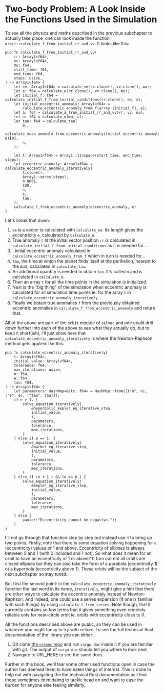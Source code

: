 # Two-body Problem: A Look Inside the Functions Used in the Simulation

To see all the physics and maths described in the previous subchapter to actually take place, one can look inside the function `orbit::calculate_f_from_initial_rr_and_vv`. It looks like this:

```
pub fn calculate_f_from_initial_rr_and_vv(
    rr: Array1<f64>,
    vv: Array1<f64>,
    mu: f64,
    start_time: f64,
    end_time: f64,
    steps: usize,
) -> Array1<f64> {
    let ee: Array1<f64> = calculate_ee(rr.clone(), vv.clone(), mu);
    let e: f64 = calculate_e(rr.clone(), vv.clone(), mu);
    let initial_f: f64 = calculate_initial_f_from_initial_conditions(rr.clone(), ee, e);
    let initial_eccentric_anomaly: Array1<f64> =
        calculate_eccentric_anomaly_from_f(array![initial_f], e);
    let a: f64 = calculate_a_from_initial_rr_and_vv(rr, vv, mu);
    let n: f64 = calculate_n(mu, a);
    let tau: f64 = calculate_tau(
        0.,
        calculate_mean_anomaly_from_eccentric_anomaly(initial_eccentric_anomaly, e)[0],
        n,
    );

    let t: Array1<f64> = Array1::linspace(start_time, end_time, steps);
    let eccentric_anomaly: Array1<f64> = calculate_eccentric_anomaly_iteratively(
        t.clone(),
        Array1::zeros(steps),
        0.0001,
        100,
        n,
        e,
        tau,
    );
    calculate_f_from_eccentric_anomaly(eccentric_anomaly, e)
}
```

Let's break that down:

1. `ee` is a vector is calculated with `calculate_ee`. Its length gives the eccentricity `e`, calculated by `calculate_e`.
2. True anomaly `f` at the initial vector position `rr` is calculated in `calculate_initial_f_from_initial_conditions` as it is needed for...
3. ..initial eccentric anomaly calculated in `calculate_eccentric_anomaly_from_f` which in turn is needed for...
4. `tau`, the time at which the planet finds itself at the perihelion, nearest to the sun, calculated in `calculate_tau`.
5. An additional quantity is needed to obtain `tau`. It's called `n` and is calculated in `calculate_n`.
6. Then an array `t` for all the time points in the simulation is initialized.
7. Next is the "big thing" of the simulation when eccentric anomaly is calculated for all simulation time points ie. for the array `t` in `calculate_eccentric_anomaly_iteratively`.
8. Finally we obtain true anomalies `f` from the previously obtained eccentric anomalies in `calculate_f_from_eccentric_anomaly` and return that.

All of the above are part of the `orbit` module of `celmec` and one could drill down further into each of the above to see what they actually do, but to keep it short(ish), I'll just show here that `calculate_eccentric_anomaly_iteratively` is where the Newton-Raphson method gets applied like this:

```
pub fn calculate_eccentric_anomaly_iteratively(
    t: Array1<f64>,
    initial_value: Array1<f64>,
    tolerance: f64,
    max_iterations: usize,
    n: f64,
    e: f64,
    tau: f64,
) -> Array1<f64> {
    let parameters: HashMap<&str, f64> = HashMap::from([("n", n), ("e", e), ("tau", tau)]);
    if e > 1. {
        solve_equation_iteratively(
            &hyperbolic_kepler_eq_iterative_step,
            initial_value,
            t,
            parameters,
            tolerance,
            max_iterations,
        )
    } else if e == 1. {
        solve_equation_iteratively(
            &barker_eq_iterative_step,
            initial_value,
            t,
            parameters,
            tolerance,
            max_iterations,
        )
    } else if (e < 1.) && (e >= 0.) {
        solve_equation_iteratively(
            &kepler_eq_iterative_step,
            initial_value,
            t,
            parameters,
            tolerance,
            max_iterations,
        )
    } else {
        panic!("Eccentricity cannot be negative.");
    }
}
```

I'll not go through that function step by step but instead use it to bring up two points. Firstly, note that there is some equation solving happening for `e` (eccentricity) values of 1 and above. Eccentricity of ellipses is always between 0 and 1 (with 0 included and 1 not). So what does it mean for an orbit to have an eccentricity of 1 or above? It turn out not all orbits are closed ellipses but they can also take the form of a parabola (eccentricity 1) ot a byperbola (eccentricity above 1). These orbits will be the subject of the next subchapter so stay tuned.

But first the second point: in the `calculate_eccentric_anomaly_iteratively` function the last word in its name, `iteratively`, might give a hint that there are other ways to calculate the eccentric anomaly instead of Newton-Raphson. And indeed, one could use a series expansion (if one is familiar with such things) by using `calculate_f_from_series`. Note though, that it currently contains so few terms that it gives something even remotely reliable only for near-circle orbit ie. orbits with eccentricity close to 0.

All the functions described above are public, so they can be used in whatever you might fancy to try with `celmec`. To see the full technical Rust documentation of the library you can either:

1. Git clone [the `celmec` repo](https://github.com/juuso22/celmec.git) and run `cargo doc` inside it if you are familiar with git. The output of `cargo doc` should tell you where to look next.
2. Navigate to URL_HERE to see the same docs.

Further in this book, we'll tear some other used functions open in case the author has deemed them to have eaten things of interest. This is done to help out with navigating the the technical Rust documentation as I find those sometimes intimidating to tacḱle head on and want to ease the burden for anyone else feeling similarly.
